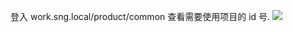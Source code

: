 登入 work.sng.local/product/common 查看需要使用项目的 id 号.
![](https://main.qcloudimg.com/raw/53ef97175896792b2ddfb79d3928070a.png)